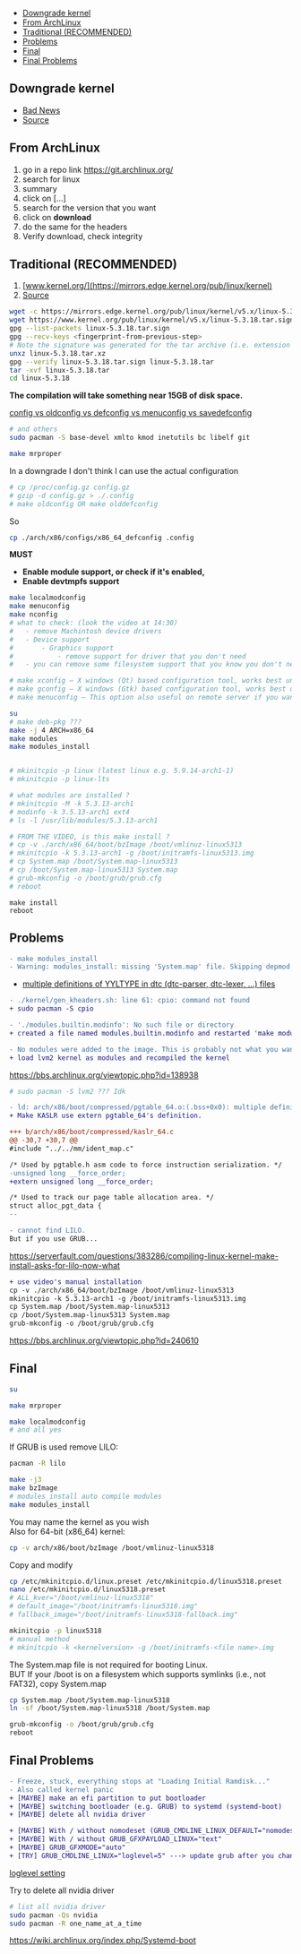 
- [Downgrade kernel](#downgrade-kernel)
- [From ArchLinux](#from-archlinux)
- [Traditional (RECOMMENDED)](#traditional-recommended)
- [Problems](#problems)
- [Final](#final)
- [Final Problems](#final-problems)

## Downgrade kernel

- [Bad News](https://superuser.com/questions/1559021/i-cannot-find-headers-for-linux-kernel-5-3-10-arch1-1)
- [Source](https://www.youtube.com/watch?v=VVunP3yDgm4)

## From ArchLinux

1. go in a repo link https://git.archlinux.org/
2. search for linux
3. summary
4. click on [...]
5. search for the version that you want
6. click on **download**
7. do the same for the headers
8. Verify download, check integrity

## Traditional (RECOMMENDED)

1. [www.kernel.org/](https://mirrors.edge.kernel.org/pub/linux/kernel)
2. [Source](https://wiki.archlinux.org/index.php/Kernel/Traditional_compilation)
```bash
wget -c https://mirrors.edge.kernel.org/pub/linux/kernel/v5.x/linux-5.3.18.tar.xz
wget https://www.kernel.org/pub/linux/kernel/v5.x/linux-5.3.18.tar.sign
gpg --list-packets linux-5.3.18.tar.sign
gpg --recv-keys <fingerprint-from-previous-step>
# Note the signature was generated for the tar archive (i.e. extension .tar), not the compressed .tar.xz
unxz linux-5.3.18.tar.xz
gpg --verify linux-5.3.18.tar.sign linux-5.3.18.tar
tar -xvf linux-5.3.18.tar
cd linux-5.3.18
```

**The compilation will take something near 15GB of disk space.**

[config vs oldconfig vs defconfig vs menuconfig vs savedefconfig](http://embeddedguruji.blogspot.com/2019/01/make-config-vs-oldconfig-vs-defconfig.html)

```bash
# and others
sudo pacman -S base-devel xmlto kmod inetutils bc libelf git
```
```bash
make mrproper
```
In a downgrade I don't think I can use the actual configuration
```bash
# cp /proc/config.gz config.gz
# gzip -d config.gz > ./.config
# make oldconfig OR make olddefconfig
```
So
```bash
cp ./arch/x86/configs/x86_64_defconfig .config
```
**MUST**
- **Enable module support, or check if it's enabled,**
- **Enable devtmpfs support**
```bash
make localmodconfig
make menuconfig
make nconfig
# what to check: (look the video at 14:30)
# 	- remove Machintosh device drivers
# 	- Device support
#	 	- Graphics support
#			- remove support for driver that you don't need
# 	- you can remove some filesystem support that you know you don't need

# make xconfig – X windows (Qt) based configuration tool, works best under KDE desktop
# make gconfig – X windows (Gtk) based configuration tool, works best under Gnome Dekstop
# make menuconfig – This option also useful on remote server if you wanna compile kernel remotely
```
```bash
su
# make deb-pkg ???
make -j 4 ARCH=x86_64
make modules
make modules_install
```
```bash

# mkinitcpio -p linux (latest linux e.g. 5.9.14-arch1-1)
# mkinitcpio -p linux-lts

# what modules are installed ?
# mkinitcpio -M -k 5.3.13-arch1
# modinfo -k 3.5.13-arch1 ext4
# ls -l /usr/lib/modules/5.3.13-arch1

# FROM THE VIDEO, is this make install ?
# cp -v ./arch/x86_64/boot/bzImage /boot/vmlinuz-linux5313
# mkinitcpio -k 5.3.13-arch1 -g /boot/initramfs-linux5313.img
# cp System.map /boot/System.map-linux5313
# cp /boot/System.map-linux5313 System.map 
# grub-mkconfig -o /boot/grub/grub.cfg
# reboot
```
```
make install
reboot
```

## Problems

```diff
- make modules_install
- Warning: modules_install: missing 'System.map' file. Skipping depmod.
```
- [multiple definitions of YYLTYPE in dtc (dtc-parser, dtc-lexer, ...) files](https://forum.xda-developers.com/t/multiple-definitions-in-dtc-error-when-trying-to-build-android-kernel.4123549/)
```diff
- ./kernel/gen_kheaders.sh: line 61: cpio: command not found
+ sudo pacman -S cpio
```

```diff
- './modules.builtin.modinfo': No such file or directory
+ created a file named modules.builtin.modinfo and restarted 'make modules_install'
```

```diff
- No modules were added to the image. This is probably not what you want.
+ load lvm2 kernel as modules and recompiled the kernel
```
https://bbs.archlinux.org/viewtopic.php?id=138938
```bash
# sudo pacman -S lvm2 ??? Idk

```

```diff
- ld: arch/x86/boot/compressed/pgtable_64.o:(.bss+0x0): multiple definition of `__force_order'; arch/x86/boot/compressed/kaslr_64.o:(.bss+0x0): first defined here
+ Make KASLR use extern pgtable_64's definition.

+++ b/arch/x86/boot/compressed/kaslr_64.c
@@ -30,7 +30,7 @@
#include "../../mm/ident_map.c"

/* Used by pgtable.h asm code to force instruction serialization. */
-unsigned long __force_order;
+extern unsigned long __force_order;

/* Used to track our page table allocation area. */
struct alloc_pgt_data {
--
```

```diff
- cannot find LILO.
But if you use GRUB...
```
https://serverfault.com/questions/383286/compiling-linux-kernel-make-install-asks-for-lilo-now-what
```diff
+ use video's manual installation
cp -v ./arch/x86_64/boot/bzImage /boot/vmlinuz-linux5313
mkinitcpio -k 5.3.13-arch1 -g /boot/initramfs-linux5313.img
cp System.map /boot/System.map-linux5313
cp /boot/System.map-linux5313 System.map 
grub-mkconfig -o /boot/grub/grub.cfg
```

https://bbs.archlinux.org/viewtopic.php?id=240610

## Final 

```bash
su
```
```bash
make mrproper
```
```bash
make localmodconfig
# and all yes
```
If GRUB is used remove LILO:
```bash
pacman -R lilo
```
```bash
make -j3
make bzImage
# modules_install auto compile modules
make modules_install
```
You may name the kernel as you wish<br>
Also for 64-bit (x86_64) kernel:
```bash
cp -v arch/x86/boot/bzImage /boot/vmlinuz-linux5318
```
Copy and modify
```bash
cp /etc/mkinitcpio.d/linux.preset /etc/mkinitcpio.d/linux5318.preset
nano /etc/mkinitcpio.d/linux5318.preset
# ALL_kver="/boot/vmlinuz-linux5318"
# default_image="/boot/initramfs-linux5318.img"
# fallback_image="/boot/initramfs-linux5318-fallback.img"
```
```bash
mkinitcpio -p linux5318
# manual method
# mkinitcpio -k <kernelversion> -g /boot/initramfs-<file name>.img
```
The System.map file is not required for booting Linux.<br>
BUT If your /boot is on a filesystem which supports symlinks (i.e., not FAT32), copy System.map
```bash
cp System.map /boot/System.map-linux5318
ln -sf /boot/System.map-linux5318 /boot/System.map
```
```bash
grub-mkconfig -o /boot/grub/grub.cfg
reboot
```

## Final Problems

```diff
- Freeze, stuck, everything stops at "Loading Initial Ramdisk..."
- Also called kernel panic
+ [MAYBE] make an efi partition to put bootloader
+ [MAYBE] switching bootloader (e.g. GRUB) to systemd (systemd-boot)
+ [MAYBE] delete all nvidia driver

+ [MAYBE] With / without nomodeset (GRUB_CMDLINE_LINUX_DEFAULT="nomodeset")
+ [MAYBE] With / without GRUB_GFXPAYLOAD_LINUX="text"
+ [MAYBE] GRUB_GFXMODE="auto" 
+ [TRY] GRUB_CMDLINE_LINUX="loglevel=5" ---> update grub after you changed it
```
[loglevel setting](https://stackoverflow.com/questions/16390004/change-default-console-loglevel-during-boot-up#16390389)

Try to delete all nvidia driver
```bash
# list all nvidia driver
sudo pacman -Qs nvidia
sudo pacman -R one_name_at_a_time
```
https://wiki.archlinux.org/index.php/Systemd-boot